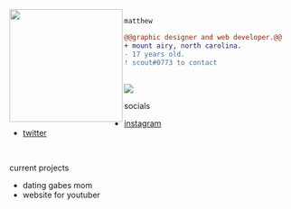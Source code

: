 <img align="left" height="200" src="https://media.giphy.com/media/ao9DUiTKH60XS/giphy.gif"/>

```diff
matthew

@@graphic designer and web developer.@@
+ mount airy, north carolina.
- 17 years old.
! scout#0773 to contact
```
<br>
<img src="https://komarev.com/ghpvc/?username=vy0&color=blueviolet&style=flat-square">

socials
<br>
- [instagram](https://instagram.com/6godsgnarly)
- [twitter](https://twitter.com/ripsquadmatt)
  
<br>

current projects
<br>
- dating gabes mom
- website for youtuber
